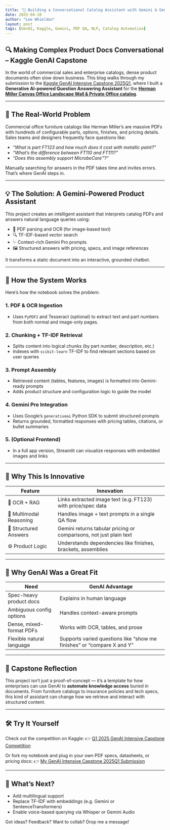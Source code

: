 ```yaml
---
title: "🧠 Building a Conversational Catalog Assistant with Gemini & GenAI"
date: 2025-04-10
author: "Lee Whieldon"
layout: post
tags: [GenAI, Kaggle, Gemini, PDF QA, NLP, Catalog Automation]
---
```


## 🔍 Making Complex Product Docs Conversational – Kaggle GenAI Capstone

In the world of commercial sales and enterprise catalogs, dense product documents often slow down business. This blog walks through my submission to the [Kaggle GenAI Intensive Capstone 2025Q1](https://www.kaggle.com/competitions/gen-ai-intensive-course-capstone-2025q1), where I built a **Generative AI-powered Question Answering Assistant** for the [**Herman Miller Canvas Office Landscape Wall & Private Office catalog**](https://www.hermanmiller.com/content/dam/hermanmiller/documents/pricing/PB_CWB.pdf).

---

## 🚀 The Real-World Problem

Commercial office furniture catalogs like Herman Miller’s are massive PDFs with hundreds of configurable parts, options, finishes, and pricing details. Sales teams and designers frequently face questions like:

- _“What is part FT123 and how much does it cost with metallic paint?”_
- _“What’s the difference between FT110 and FT111?”_
- _“Does this assembly support MicrobeCare™?”_

Manually searching for answers in the PDF takes time and invites errors. That’s where GenAI steps in.

---

## 💡 The Solution: A Gemini-Powered Product Assistant

This project creates an intelligent assistant that interprets catalog PDFs and answers natural language queries using:

- 🧾 PDF parsing and OCR (for image-based text)
- 🔍 TF-IDF-based vector search
- ✨ Context-rich Gemini Pro prompts
- 🖼️ Structured answers with pricing, specs, and image references

It transforms a static document into an interactive, grounded chatbot.

---

## 🧠 How the System Works

Here’s how the notebook solves the problem:

### 1. PDF & OCR Ingestion
- Uses `PyPDF2` and Tesseract (optional) to extract text and part numbers from both normal and image-only pages.

### 2. Chunking + TF-IDF Retrieval
- Splits content into logical chunks (by part number, description, etc.)
- Indexes with `scikit-learn` TF-IDF to find relevant sections based on user queries

### 3. Prompt Assembly
- Retrieved content (tables, features, images) is formatted into Gemini-ready prompts
- Adds product structure and configuration logic to guide the model

### 4. Gemini Pro Integration
- Uses Google’s `generativeai` Python SDK to submit structured prompts
- Returns grounded, formatted responses with pricing tables, citations, or bullet summaries

### 5. (Optional Frontend)
- In a full app version, Streamlit can visualize responses with embedded images and links

---

## 🌟 Why This Is Innovative

| Feature            | Innovation |
|--------------------|------------|
| 📄 OCR + RAG       | Links extracted image text (e.g. FT123) with price/spec data |
| 🧠 Multimodal Reasoning | Handles image + text prompts in a single QA flow |
| 🧾 Structured Answers | Gemini returns tabular pricing or comparisons, not just plain text |
| ⚙️ Product Logic | Understands dependencies like finishes, brackets, assemblies |

---

## 🎯 Why GenAI Was a Great Fit

| Need                     | GenAI Advantage |
|--------------------------|-----------------|
| Spec-heavy product docs  | Explains in human language |
| Ambiguous config options | Handles context-aware prompts |
| Dense, mixed-format PDFs | Works with OCR, tables, and prose |
| Flexible natural language | Supports varied questions like “show me finishes” or “compare X and Y” |

---

## 📌 Capstone Reflection

This project isn’t just a proof-of-concept — it’s a template for how enterprises can use GenAI to **automate knowledge access** buried in documents. From furniture catalogs to insurance policies and tech specs, this kind of assistant can change how we retrieve and interact with structured content.

---

## 🛠️ Try It Yourself

Check out the competition on Kaggle:
👉 [Q1 2025 GenAI Intensive Capstone Competition](https://www.kaggle.com/competitions/gen-ai-intensive-course-capstone-2025q1)

Or fork my notebook and plug in your own PDF specs, datasheets, or pricing docs:
👉 [My GenAI Intensive Capstone 2025Q1 Submission](https://www.kaggle.com/code/leewhieldon/genai-intensive)

---

## 💬 What’s Next?

- Add multilingual support
- Replace TF-IDF with embeddings (e.g. Gemini or SentenceTransformers)
- Enable voice-based querying via Whisper or Gemini Audio

Got ideas? Feedback? Want to collab? Drop me a message!

